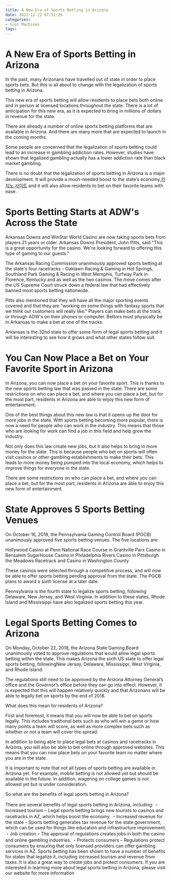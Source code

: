 ```yaml
---
title: A New Era of Sports Betting in Arizona
date: 2022-12-22 07:51:26
categories:
- Slot Machines
tags:
---
```



#  A New Era of Sports Betting in Arizona

In the past, many Arizonans have travelled out of state in order to place sports bets. But this is all about to change with the legalization of sports betting in Arizona.

This new era of sports betting will allow residents to place bets both online and in person at licensed locations throughout the state. There is a lot of anticipation for this new era, as it is expected to bring in millions of dollars in revenue for the state.

There are already a number of online sports betting platforms that are available in Arizona. And there are many more that are expected to launch in the coming months.

Some people are concerned that the legalization of sports betting could lead to an increase in gambling addiction rates. However, studies have shown that legalized gambling actually has a lower addiction rate than black market gambling.

There is no doubt that the legalization of sports betting in Arizona is a major development. It will provide a much-needed boost to the state’s economy,[카지노 사이트](https://choegocasino.com/) and it will also allow residents to bet on their favorite teams with ease.

#  Sports Betting Starts at ADW's Across the State

Arkansas Downs and WinStar World Casino are now taking sports bets from players 21 years or older. Arkansas Downs President, John Pitts, said "This is a great opportunity for the casino. We're looking forward to offering this type of gaming to our guests."

The Arkansas Racing Commission unanimously approved sports betting at the state's four racetracks - Oaklawn Racing & Gaming in Hot Springs, Southland Park Gaming & Racing in West Memphis, Turfway Park in Florence, Kentucky and as well as the two casinos. The move comes after the US Supreme Court struck down a federal law that had effectively banned most sports betting nationwide.

Pitts also mentioned that they will have all the major sporting events covered and that they are "working on some things with fantasy sports that we think our customers will really like." Players can make bets at the track or through ADW's on their phones or computer. Bettors must physically be in Arkansas to make a bet at one of the tracks.

Arkansas is the 32nd state to offer some form of legal sports betting and it will be interesting to see how it grows and what other states follow suit.

#  You Can Now Place a Bet on Your Favorite Sport in Arizona

In Arizona, you can now place a bet on your favorite sport. This is thanks to the new sports betting law that was passed in the state. There are some restrictions on who can place a bet, and where you can place a bet, but for the most part, residents in Arizona are able to enjoy this new form of entertainment.

One of the best things about this new law is that it opens up the door for more jobs in the state. With sports betting becoming more popular, there is now a need for people who can work in the industry. This means that those who are looking for work can find a job in this field and help grow the industry.

Not only does this law create new jobs, but it also helps to bring in more money for the state. This is because people who bet on sports will often visit casinos or other gambling establishments to make their bets. This leads to more money being pumped into the local economy, which helps to improve things for everyone in the state.

There are some restrictions on who can place a bet, and where you can place a bet, but for the most part, residents in Arizona are able to enjoy this new form of entertainment.

#  State Approves 5 Sports Betting Venues 

On October 16, 2018, the Pennsylvania Gaming Control Board (PGCB) unanimously approved five sports betting venues. The five locations are:

Hollywood Casino at Penn National Race Course in Grantville 
Parx Casino in Bensalem 
SugarHouse Casino in Philadelphia 
 Rivers Casino in Pittsburgh 
the Meadows Racetrack and Casino in Washington County

These casinos were selected through a competitive process, and will now be able to offer sports betting pending approval from the state. The PGCB plans to award a sixth license at a later date.

Pennsylvania is the fourth state to legalize sports betting, following Delaware, New Jersey, and West Virginia. In addition to these states, Rhode Island and Mississippi have also legalized sports betting this year.

#  Legal Sports Betting Comes to Arizona

On Monday, October 22, 2018, the Arizona State Gaming Board unanimously voted to approve regulations that would allow legal sports betting within the state. This makes Arizona the sixth US state to offer legal sports betting, followingNew Jersey, Delaware, Mississippi, West Virginia, and Rhode Island.

The regulations still need to be approved by the Arizona Attorney General’s office and the Governor’s office before they can go into effect. However, it is expected that this will happen relatively quickly and that Arizonans will be able to legally bet on sports by the end of 2018.

What does this mean for residents of Arizona?

First and foremost, it means that you will now be able to bet on sports legally. This includes traditional bets such as who will win a game or how many points a team will score, as well as more complex bets such as whether or not a team will cover the spread.

In addition to being able to place legal bets at casinos and racetracks in Arizona, you will also be able to bet online through approved websites. This means that you can now place bets on your favorite team no matter where you are in the state.

It is important to note that not all types of sports betting are available in Arizona yet. For example, mobile betting is not allowed yet but should be available in the future. In addition, wagering on college games is not allowed yet but is under consideration.

So what are the benefits of legal sports betting in Arizona?

There are several benefits of legal sports betting in Arizona, including:
・Increased tourism – Legal sports betting brings new tourists to casinos and racetracks in AZ, which helps boost the economy. ・Increased revenue for the state – Sports betting generates tax revenue for the state government, which can be used for things like education and infrastructure improvement. ・Job creation – The approval of regulations creates jobs in both the casino and online gambling industries. ・Protects consumers – Regulations protect consumers by ensuring that only licensed providers can offer gambling services in AZ. 	Sports betting has been shown to have a number of benefits for states that legalize it, including increased tourism and revenue from taxes. It is also a great way to create jobs and protect consumers. If you are interested in learning more about legal sports betting in Arizona, please visit our website for more information